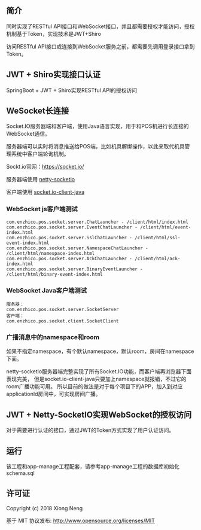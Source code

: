 
## 简介
同时实现了RESTful API接口和WebSocket接口，并且都需要授权才能访问，授权机制基于Token，实现技术是JWT+Shiro

访问RESTful API接口或连接到WebSocket服务之前，都需要先调用登录接口拿到Token。

## JWT + Shiro实现接口认证

SpringBoot + JWT + Shiro实现RESTful API的授权访问

## WeSocket长连接

Socket.IO服务器端和客户端，使用Java语言实现，用于和POS机进行长连接的WebSocket通信。

服务器端可以实时将消息推送给POS端，比如机具解绑操作，以此来取代机具管理系统中客户端轮询机制。

Sockt.io官网：<https://socket.io/>

服务器端使用 [netty-socketio](https://github.com/mrniko/netty-socketio)

客户端使用 [socket.io-client-java](https://github.com/socketio/socket.io-client-java)

### WebSocket js客户端测试

```
com.enzhico.pos.socket.server.ChatLauncher - /client/html/index.html
com.enzhico.pos.socket.server.EventChatLauncher - /client/html/event-index.html
com.enzhico.pos.socket.server.SslChatLauncher - /client/html/ssl-event-index.html
com.enzhico.pos.socket.server.NamespaceChatLauncher - /client/html/namespace-index.html
com.enzhico.pos.socket.server.AckChatLauncher - /client/html/ack-index.html
com.enzhico.pos.socket.server.BinaryEventLauncher - /client/html/binary-event-index.html
```

### WebSocket Java客户端测试

```
服务器：
com.enzhico.pos.socket.server.SocketServer
客户端：
com.enzhico.pos.socket.client.SocketClient
```

### 广播消息中的namespace和room

如果不指定namespace，有个默认namespace，默认room，房间在namespace下面。

netty-socketio服务器端完整实现了所有Socket.IO功能，而客户端再浏览器下面表现完美，
但是socket.io-client-java只要加上namespace就报错，不过它的room广播功能可用。
所以目前的做法是对于每个项目下的APP，加入到对应applicationId房间中，可实现房间广播。

## JWT + Netty-SocketIO实现WebSocket的授权访问

对于需要进行认证的接口，通过JWT的Token方式实现了用户认证访问。

## 运行

该工程和app-manage工程配套，请参考app-manage工程的数据库初始化schema.sql

## 许可证

Copyright (c) 2018 Xiong Neng

基于 MIT 协议发布: <http://www.opensource.org/licenses/MIT>
